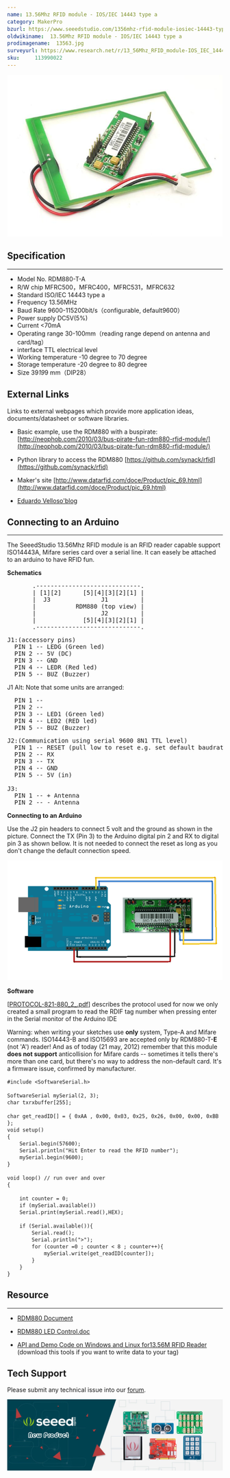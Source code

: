 ```yaml
---
name: 13.56Mhz RFID module - IOS/IEC 14443 type a
category: MakerPro
bzurl: https://www.seeedstudio.com/1356mhz-rfid-module-iosiec-14443-type-a-p-196.html?cPath=84_85&zenid=020999c566d2f31841dc54602b7d02ef
oldwikiname:  13.56Mhz RFID module - IOS/IEC 14443 type a
prodimagename:  13563.jpg
surveyurl: https://www.research.net/r/13_56Mhz_RFID_module-IOS_IEC_14443_type_a
sku:     113990022
---
```

![](https://github.com/SeeedDocument/13.56Mhz_RFID_module-IOS-IEC_14443_type_a/raw/master/img/13563.jpg)

##   Specification
---
*   Model No.  RDM880-T-A
*   R/W chip  MFRC500，MFRC400，MFRC531，MFRC632
*   Standard  ISO/IEC 14443 type a
*   Frequency  13.56MHz
*   Baud Rate  9600-115200bit/s（configurable, default9600）
*   Power supply  DC5V(5%)
*   Current  &lt;70mA
*   Operating range 30-100mm（reading range depend on antenna and card/tag）
*   interface  TTL electrical level
*   Working temperature -10 degree to 70 degree
*   Storage temperature -20 degree to 80 degree
*   Size  39*19*9 mm（DIP28）

##   External Links

Links to external webpages which provide more application ideas, documents/datasheet or software libraries.

*   Basic example, use the RDM880 with a buspirate: [http://neophob.com/2010/03/bus-pirate-fun-rdm880-rfid-module/](http://neophob.com/2010/03/bus-pirate-fun-rdm880-rfid-module/)

*   Python library to access the RDM880 [https://github.com/synack/rfid](https://github.com/synack/rfid)

*   Maker's site [http://www.datarfid.com/doce/Product/pic_69.html](http://www.datarfid.com/doce/Product/pic_69.html)

*   [Eduardo Velloso'blog](http://eduardovelloso.com/2011/11/22/rfid-part-iii-high-frequency-tutorial/)

##   Connecting to an Arduino
---
The SeeedStudio 13.56Mhz RFID module is an RFID reader capable support ISO14443A, Mifare series card over a serial line. It can easely be attached
to an arduino to have RFID fun.

**Schematics**

<pre>       .-----------------------------.
       | [1][2]      [5][4][3][2][1] |
       |  J3              J1         |
       |           RDM880 (top view) |
       |                  J2         |
       |             [5][4][3][2][1] |
       .-----------------------------.
</pre>
<pre>J1:(accessory pins)
  PIN 1 -- LEDG (Green led)
  PIN 2 -- 5V (DC)
  PIN 3 -- GND
  PIN 4 -- LEDR (Red led)
  PIN 5 -- BUZ (Buzzer)
</pre>

J1 Alt: Note that some units are arranged:

<pre>  PIN 1 --
  PIN 2 --
  PIN 3 -- LED1 (Green led)
  PIN 4 -- LED2 (RED led)
  PIN 5 -- BUZ (Buzzer)
</pre>

<pre>J2:(Communication using serial 9600 8N1 TTL level)
  PIN 1 -- RESET (pull low to reset e.g. set default baudrate)
  PIN 2 -- RX
  PIN 3 -- TX
  PIN 4 -- GND
  PIN 5 -- 5V (in)

J3:
  PIN 1 -- + Antenna
  PIN 2 -- - Antenna
</pre>

**Connecting to an Arduino**

Use the J2 pin headers to connect 5 volt and the ground as shown in the picture. Connect the TX (Pin 3) to the Arduino digital pin 2 and RX to digital pin 3 as shown bellow. It is not needed to connect the reset as long as you don't change the default connection speed.

![](https://github.com/SeeedDocument/13.56Mhz_RFID_module-IOS-IEC_14443_type_a/raw/master/img/Rdm880_bb.png)

**Software**

[[PROTOCOL-821-880_2_.pdf](https://www.google.com.hk/url?sa=t&amp;rct=j&amp;q=&amp;esrc=s&amp;source=web&amp;cd=1&amp;ved=0CCwQFjAA&amp;url=%68%74%74%70%3a%2f%2f%6e%65%6f%70%68%6f%62%2e%63%6f%6d%2f%66%69%6c%65%73%2f%72%66%69%64%2f%50%52%4f%54%4f%43%4f%4c%2d%38%32%31%2d%38%38%30%25%32%30%5f%32%5f%2e%70%64%66&amp;ei=NB4LUcEWicCJB7ylgKAO&amp;usg=AFQjCNExnbUz8nALfcRhj0I4z6tBZqgH9w&amp;bvm=bv.41867550,d.aGc&amp;cad=rjt)] describes the protocol used for now we only created a small program to read the RDIF tag number when pressing enter in the Serial monitor of the Arduino IDE

Warning: when writing your sketches use **only** system, Type-A and Mifare commands. ISO14443-B and ISO15693 are accepted only by RDM880-T-**E** (not 'A') reader! And as of today (21 may, 2012) remember that this module **does not support** anticollision for Mifare cards -- sometimes it tells there's more than one card, but there's no way to address the non-default card. It's a firmware issue, confirmed by manufacturer.
```
#include <SoftwareSerial.h>

SoftwareSerial mySerial(2, 3);
char txrxbuffer[255];

char get_readID[] = { 0xAA , 0x00, 0x03, 0x25, 0x26, 0x00, 0x00, 0xBB };
void setup()
{
    Serial.begin(57600);
    Serial.println("Hit Enter to read the RFID number");
    mySerial.begin(9600);
}

void loop() // run over and over
{

    int counter = 0;
    if (mySerial.available())
    Serial.print(mySerial.read(),HEX);

    if (Serial.available()){
        Serial.read();
        Serial.println(">");
        for (counter =0 ; counter < 8 ; counter++){
            mySerial.write(get_readID[counter]);
        }
    }
}
```

##   Resource
---
*   [RDM880 Document](https://github.com/SeeedDocument/13.56Mhz_RFID_module-IOS-IEC_14443_type_a/raw/master/res/RDM880-Spec.pdf)

*   [RDM880 LED Control.doc](https://github.com/SeeedDocument/13.56Mhz_RFID_module-IOS-IEC_14443_type_a/raw/master/res/RDM880_LED_Control.doc)

*   [API and Demo Code on Windows and Linux for13.56M RFID Reader](https://github.com/SeeedDocument/13.56Mhz_RFID_module-IOS-IEC_14443_type_a/raw/master/res/API_and_Demo_Code_on_Windows_and_Linux_for13.56M_RFID_Reader.zip) (download this tools if you want to write data to your tag)

## Tech Support
Please submit any technical issue into our [forum](http://forum.seeedstudio.com/). <br /><p style="text-align:center"><a href="https://www.seeedstudio.com/act-4.html?utm_source=wiki&utm_medium=wikibanner&utm_campaign=newproducts" target="_blank"><img src="https://github.com/SeeedDocument/Wiki_Banner/raw/master/new_product.jpg" /></a></p>